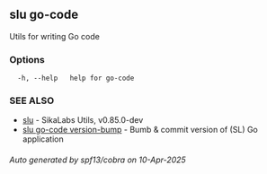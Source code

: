 ## slu go-code

Utils for writing Go code

### Options

```
  -h, --help   help for go-code
```

### SEE ALSO

* [slu](slu.md)	 - SikaLabs Utils, v0.85.0-dev
* [slu go-code version-bump](slu_go-code_version-bump.md)	 - Bumb & commit version of (SL) Go application

###### Auto generated by spf13/cobra on 10-Apr-2025
